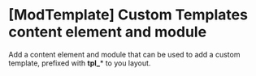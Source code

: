 # [ModTemplate] Custom Templates content element and module

Add a content element and module that can be used to add a custom template, prefixed with **tpl_*** to you layout.
